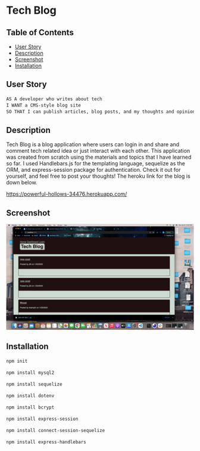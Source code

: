 # Tech Blog 

## Table of Contents
- [User Story](#user-story)
- [Description](#description)
- [Screenshot](#screenshot)
- [Installation](#installation) 

## User Story

```md
AS A developer who writes about tech
I WANT a CMS-style blog site
SO THAT I can publish articles, blog posts, and my thoughts and opinions
```

## Description 

Tech Blog is a blog application where users can login in and share and comment tech related idea or just interact with each other. This application was created from scratch using the materials and topics that I have learned so far. I used Handlebars.js for the templating language, sequelize as the ORM, and express-session package for authentication. Check it out for yourself, and feel free to post your thoughts! The heroku link for the blog is down below. 

https://powerful-hollows-34476.herokuapp.com/ 

## Screenshot

<img src=https://github.com/AlvinY4/tech-blog/blob/main/extras/screenshot/Screen%20Shot%202022-01-23%20at%2010.47.52%20PM.png> 

## Installation 

`npm init`

`npm install mysql2`

`npm install sequelize`

`npm install dotenv`

`npm install bcrypt`

`npm install express-session`

`npm install connect-session-sequelize`

`npm install express-handlebars`

